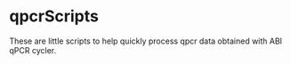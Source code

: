 # qpcrScripts

These are little scripts to help quickly process qpcr data obtained with ABI qPCR cycler.
